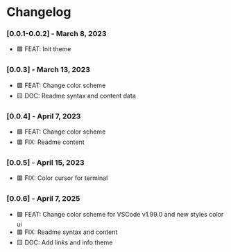 # Changelog

### [0.0.1-0.0.2] - March 8, 2023

- 🟩 FEAT: Init theme

### [0.0.3] - March 13, 2023

- 🟩 FEAT: Change color scheme
- 🟨 DOC: Readme syntax and content data

### [0.0.4] - April 7, 2023

- 🟩 FEAT: Change color scheme
- 🟥 FIX: Readme content

### [0.0.5] - April 15, 2023

- 🟥 FIX: Color cursor for terminal

### [0.0.6] - April 7, 2025

- 🟩 FEAT: Change color scheme for VSCode v1.99.0 and new styles color ui
- 🟥 FIX: Readme syntax and content
- 🟨 DOC: Add links and info theme
